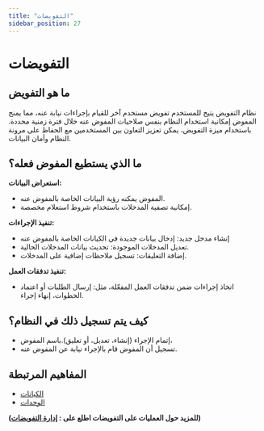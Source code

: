 ```yaml
---
title: "التفويضات"
sidebar_position: 27
---
```


# التفويضات
## ما هو التفويض

نظام التفويض يتيح للمستخدم تفويض مستخدم آخر للقيام بإجراءات نيابة عنه، مما يمنح المفوض إمكانية استخدام النظام بنفس صلاحيات المفوض عنه خلال فترة زمنية محددة.
باستخدام ميزة التفويض، يمكن تعزيز التعاون بين المستخدمين مع الحفاظ على مرونة النظام وأمان البيانات.


## ما الذي يستطيع المفوض فعله؟

**استعراض البيانات:**
- المفوض يمكنه رؤية البيانات الخاصة بالمفوض عنه.
- إمكانية تصفية المدخلات باستخدام شروط استعلام مخصصة.
  
**تنفيذ الإجراءات:**
- إنشاء مدخل جديد: إدخال بيانات جديدة في الكيانات الخاصة بالمفوض عنه
- تعديل المدخلات الموجودة: تحديث بيانات المدخلات الحالية.
- إضافة التعليقات: تسجيل ملاحظات إضافية على المدخلات.
  
**تنفيذ تدفقات العمل:**
- اتخاذ إجراءات ضمن تدفقات العمل المفعّلة، مثل: إرسال الطلبات أو اعتماد الخطوات، إنهاء إجراء.  

## كيف يتم تسجيل ذلك في النظام؟

- إتمام الإجراء (إنشاء، تعديل، أو تعليق).باسم المفوض،
- تسجيل أن المفوض قام بالإجراء نيابة عن المفوض عنه.

## المفاهيم المرتبطة 
- [الكيانات](./entities.md)	
- [الوحدات](./modules.md)	

**(للمزيد حول العمليات على التفويضات اطلع على : [إدارة التفويضات](../../data-management/delegation.md))**